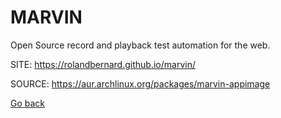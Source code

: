 # MARVIN

 Open Source record and playback test automation for the web.

 SITE: https://rolandbernard.github.io/marvin/

 SOURCE: https://aur.archlinux.org/packages/marvin-appimage

 [Go back](https://portable-linux-apps.github.io/apps.html)
